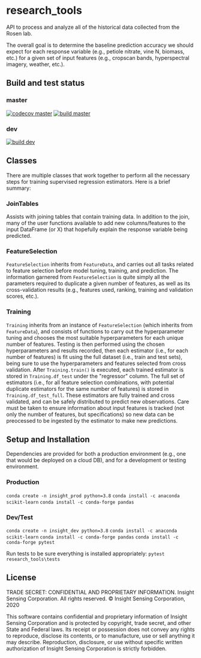 # research_tools

API to process and analyze all of the historical data collected from the Rosen lab.

The overall goal is to determine the baseline prediction accuracy we should expect for each response variable (e.g., petiole nitrate, vine N, biomass, etc.) for a given set of input features (e.g., cropscan bands, hyperspectral imagery, weather, etc.).

## Build and test status

### master
[![codecov master](https://codecov.io/gh/insight-sensing/research_tools/branch/master/graph/badge.svg?token=45FYM8VS7H)](https://codecov.io/gh/insight-sensing/research_tools)
[![build master](https://circleci.com/gh/insight-sensing/research_tools/tree/master.svg?style=svg&circle-token=4d961470ddaa2ed3b8a4b81d84d5e0edfb38f840)](https://app.circleci.com/pipelines/github/insight-sensing/research_tools?branch=dev)

### dev
[![build dev](https://circleci.com/gh/insight-sensing/research_tools/tree/dev.svg?style=svg&circle-token=4d961470ddaa2ed3b8a4b81d84d5e0edfb38f840)](https://app.circleci.com/pipelines/github/insight-sensing/research_tools?branch=dev)

## Classes
There are multiple classes that work together to perform all the necessary steps for training supervised regression estimators. Here is a brief summary:

### JoinTables
Assists with joining tables that contain training data. In addition to the join, many of the user functions available to add new columns/features to the input DataFrame (or X) that hopefully explain the response variable being predicted.

### FeatureSelection
`FeatureSelection` inherits from `FeatureData`, and carries out all tasks related to feature selection before model tuning, training, and prediction. The information garnered from `FeatureSelection` is quite simply all the parameters required to duplicate a given number of features, as well as its cross-validation results (e.g., features used, ranking, training and validation scores, etc.).

### Training
`Training` inherits from an instance of `FeatureSelection` (which inherits from `FeatureData`), and consists of functions to carry out the hyperparameter tuning and chooses the most suitable hyperparameters for each unique number of features. Testing is then performed using the chosen hyperparameters and results recorded, then each estimator (i.e., for each number of features) is fit using the full dataset (i.e., train and test sets), being sure to use the hyperparameters and features selected from cross validation. After `Training.train()` is executed, each trained estimator is stored in `Training.df_test` under the "regressor" column. The full set of estimators (i.e., for all feature selection combinations, with potential duplicate estimators for the same number of features) is stored in `Training.df_test_full`. These estimators are fully trained and cross validated, and can be safely distributed to predict new observations. Care must be taken to ensure information about input features is tracked (not only the number of features, but specifications) so new data can be preocessed to be ingested by the estimator to make new predictions.

## Setup and Installation
Dependencies are provided for both a production environment (e.g., one that would be deployed on a cloud DB), and for a development or testing environment.

### Production
`conda create -n insight_prod python=3.8`
`conda install -c anaconda scikit-learn`
`conda install -c conda-forge pandas`

### Dev/Test
`conda create -n insight_dev python=3.8`
`conda install -c anaconda scikit-learn`
`conda install -c conda-forge pandas`
`conda install -c conda-forge pytest`

Run tests to be sure everything is installed appropriately:
`pytest research_tools\tests`

## License
TRADE SECRET: CONFIDENTIAL AND PROPRIETARY INFORMATION.
Insight Sensing Corporation. All rights reserved.
© Insight Sensing Corporation, 2020

This software contains confidential and proprietary information of Insight Sensing Corporation and is protected by copyright, trade secret, and other State and Federal laws. Its receipt or possession does not convey any rights to reproduce, disclose its contents, or to manufacture, use or sell anything it may describe. Reproduction, disclosure, or use without specific written authorization of Insight Sensing Corporation is strictly forbidden.